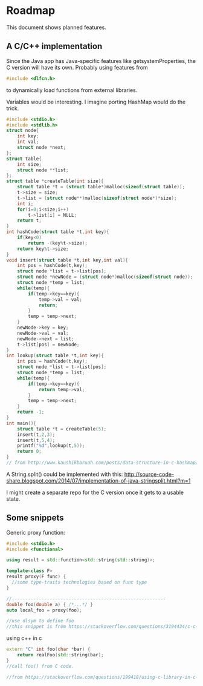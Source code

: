 Roadmap
===

This document shows planned features.

## A C/C++ implementation
Since the Java app has Java-specific features like getsystemProperties, the C version will have its own.
Probably using features from

~~~~C
#include <dlfcn.h>
~~~~

to dynamically load functions from external libraries.

Variables would be interesting. I imagine porting HashMap would do the trick.
~~~~C
#include <stdio.h>
#include <stdlib.h>
struct node{
    int key;
    int val;
    struct node *next;
};
struct table{
    int size;
    struct node **list;
};
struct table *createTable(int size){
    struct table *t = (struct table*)malloc(sizeof(struct table));
    t->size = size;
    t->list = (struct node**)malloc(sizeof(struct node*)*size);
    int i;
    for(i=0;i<size;i++)
        t->list[i] = NULL;
    return t;
}
int hashCode(struct table *t,int key){
    if(key<0)
        return -(key%t->size);
    return key%t->size;
}
void insert(struct table *t,int key,int val){
    int pos = hashCode(t,key);
    struct node *list = t->list[pos];
    struct node *newNode = (struct node*)malloc(sizeof(struct node));
    struct node *temp = list;
    while(temp){
        if(temp->key==key){
            temp->val = val;
            return;
        }
        temp = temp->next;
    }
    newNode->key = key;
    newNode->val = val;
    newNode->next = list;
    t->list[pos] = newNode;
}
int lookup(struct table *t,int key){
    int pos = hashCode(t,key);
    struct node *list = t->list[pos];
    struct node *temp = list;
    while(temp){
        if(temp->key==key){
            return temp->val;
        }
        temp = temp->next;
    }
    return -1;
}
int main(){
    struct table *t = createTable(5);
    insert(t,2,3);
    insert(t,5,4);
    printf("%d",lookup(t,5));
    return 0;
}
// from http://www.kaushikbaruah.com/posts/data-structure-in-c-hashmap/
~~~~

A String.split() could be implemented with this:
http://source-code-share.blogspot.com/2014/07/implementation-of-java-stringsplit.html?m=1

I might create a separate repo for the C version once it gets to a usable state.

## Some snippets
Generic proxy function:
~~~~cpp
#include <stdio.h>
#include <functional>

using result = std::function<std::string(std::string)>;

template<class F>
result proxy(F func) {
  //some type-traits technologies based on func type
}

//---------------------------------------------------------
double foo(double a) { /*...*/ }
auto local_foo = proxy(foo);

//use dlsym to define foo
//this snippet is from https://stackoverflow.com/questions/3194434/c-c-dynamic-loading-of-functions-with-unknown-prototype
~~~~

using c++ in c
~~~~cpp
extern "C" int foo(char *bar) {
    return realFoo(std::string(bar);
}
//call foo() from C code.

//from https://stackoverflow.com/questions/199418/using-c-library-in-c-code
~~~~
